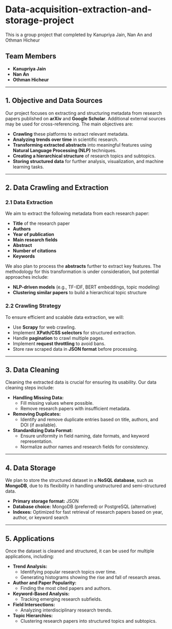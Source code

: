 # Data-acquisition-extraction-and-storage-project
This is a group project that completed by Kanupriya Jain, Nan An and Othman Hicheur

## Team Members
- **Kanupriya Jain**
- **Nan An**
- **Othman Hicheur**

---

## 1. Objective and Data Sources

Our project focuses on extracting and structuring metadata from research papers published on **arXiv** and **Google Scholar**. Additional external sources may be used for cross-referencing. The main objectives are:

- **Crawling** these platforms to extract relevant metadata.
- **Analyzing trends over time** in scientific research.
- **Transforming extracted abstracts** into meaningful features using **Natural Language Processing (NLP)** techniques.
- **Creating a hierarchical structure** of research topics and subtopics.
- **Storing structured data** for further analysis, visualization, and machine learning tasks.

---

## 2. Data Crawling and Extraction

### 2.1 Data Extraction

We aim to extract the following metadata from each research paper:
- **Title** of the research paper
- **Authors**
- **Year of publication**
- **Main research fields**
- **Abstract**
- **Number of citations**
- **Keywords**

We also plan to process the **abstracts** further to extract key features. The methodology for this transformation is under consideration, but potential approaches include:
- **NLP-driven models** (e.g., TF-IDF, BERT embeddings, topic modeling)
- **Clustering similar papers** to build a hierarchical topic structure

### 2.2 Crawling Strategy

To ensure efficient and scalable data extraction, we will:
- Use **Scrapy** for web crawling.
- Implement **XPath/CSS selectors** for structured extraction.
- Handle **pagination** to crawl multiple pages.
- Implement **request throttling** to avoid bans.
- Store raw scraped data in **JSON format** before processing.

---

## 3. Data Cleaning

Cleaning the extracted data is crucial for ensuring its usability. Our data cleaning steps include:

- **Handling Missing Data:**
  - Fill missing values where possible.
  - Remove research papers with insufficient metadata.
- **Removing Duplicates:**
  - Identify and remove duplicate entries based on title, authors, and DOI (if available).
- **Standardizing Data Format:**
  - Ensure uniformity in field naming, date formats, and keyword representation.
  - Normalize author names and research fields for consistency.

---

## 4. Data Storage

We plan to store the structured dataset in a **NoSQL database**, such as **MongoDB**, due to its flexibility in handling unstructured and semi-structured data. 

- **Primary storage format:** JSON
- **Database choice:** MongoDB (preferred) or PostgreSQL (alternative)
- **Indexes:** Optimized for fast retrieval of research papers based on year, author, or keyword search

---

## 5. Applications

Once the dataset is cleaned and structured, it can be used for multiple applications, including:

- **Trend Analysis:**
  - Identifying popular research topics over time.
  - Generating histograms showing the rise and fall of research areas.
- **Author and Paper Popularity:**
  - Finding the most cited papers and authors.
- **Keyword-Based Analysis:**
  - Tracking emerging research subfields.
- **Field Intersections:**
  - Analyzing interdisciplinary research trends.
- **Topic Hierarchies:**
  - Clustering research papers into structured topics and subtopics.
